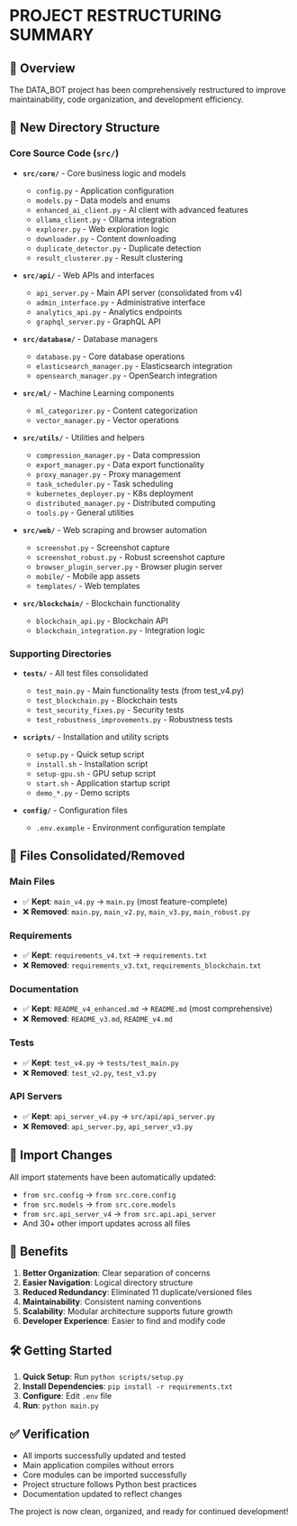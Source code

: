 # PROJECT RESTRUCTURING SUMMARY

## 🎯 Overview
The DATA_BOT project has been comprehensively restructured to improve maintainability, code organization, and development efficiency.

## 📁 New Directory Structure

### Core Source Code (`src/`)
- **`src/core/`** - Core business logic and models
  - `config.py` - Application configuration
  - `models.py` - Data models and enums
  - `enhanced_ai_client.py` - AI client with advanced features
  - `ollama_client.py` - Ollama integration
  - `explorer.py` - Web exploration logic
  - `downloader.py` - Content downloading
  - `duplicate_detector.py` - Duplicate detection
  - `result_clusterer.py` - Result clustering

- **`src/api/`** - Web APIs and interfaces
  - `api_server.py` - Main API server (consolidated from v4)
  - `admin_interface.py` - Administrative interface
  - `analytics_api.py` - Analytics endpoints
  - `graphql_server.py` - GraphQL API

- **`src/database/`** - Database managers
  - `database.py` - Core database operations
  - `elasticsearch_manager.py` - Elasticsearch integration
  - `opensearch_manager.py` - OpenSearch integration

- **`src/ml/`** - Machine Learning components
  - `ml_categorizer.py` - Content categorization
  - `vector_manager.py` - Vector operations

- **`src/utils/`** - Utilities and helpers
  - `compression_manager.py` - Data compression
  - `export_manager.py` - Data export functionality
  - `proxy_manager.py` - Proxy management
  - `task_scheduler.py` - Task scheduling
  - `kubernetes_deployer.py` - K8s deployment
  - `distributed_manager.py` - Distributed computing
  - `tools.py` - General utilities

- **`src/web/`** - Web scraping and browser automation
  - `screenshot.py` - Screenshot capture
  - `screenshot_robust.py` - Robust screenshot capture
  - `browser_plugin_server.py` - Browser plugin server
  - `mobile/` - Mobile app assets
  - `templates/` - Web templates

- **`src/blockchain/`** - Blockchain functionality
  - `blockchain_api.py` - Blockchain API
  - `blockchain_integration.py` - Integration logic

### Supporting Directories
- **`tests/`** - All test files consolidated
  - `test_main.py` - Main functionality tests (from test_v4.py)
  - `test_blockchain.py` - Blockchain tests
  - `test_security_fixes.py` - Security tests
  - `test_robustness_improvements.py` - Robustness tests

- **`scripts/`** - Installation and utility scripts
  - `setup.py` - Quick setup script
  - `install.sh` - Installation script
  - `setup-gpu.sh` - GPU setup script
  - `start.sh` - Application startup script
  - `demo_*.py` - Demo scripts

- **`config/`** - Configuration files
  - `.env.example` - Environment configuration template

## 🔄 Files Consolidated/Removed

### Main Files
- ✅ **Kept**: `main_v4.py` → `main.py` (most feature-complete)
- ❌ **Removed**: `main.py`, `main_v2.py`, `main_v3.py`, `main_robust.py`

### Requirements
- ✅ **Kept**: `requirements_v4.txt` → `requirements.txt`
- ❌ **Removed**: `requirements_v3.txt`, `requirements_blockchain.txt`

### Documentation
- ✅ **Kept**: `README_v4_enhanced.md` → `README.md` (most comprehensive)
- ❌ **Removed**: `README_v3.md`, `README_v4.md`

### Tests
- ✅ **Kept**: `test_v4.py` → `tests/test_main.py`
- ❌ **Removed**: `test_v2.py`, `test_v3.py`

### API Servers
- ✅ **Kept**: `api_server_v4.py` → `src/api/api_server.py`
- ❌ **Removed**: `api_server.py`, `api_server_v3.py`

## 🔧 Import Changes

All import statements have been automatically updated:
- `from src.config` → `from src.core.config`
- `from src.models` → `from src.core.models`
- `from src.api_server_v4` → `from src.api.api_server`
- And 30+ other import updates across all files

## 🚀 Benefits

1. **Better Organization**: Clear separation of concerns
2. **Easier Navigation**: Logical directory structure
3. **Reduced Redundancy**: Eliminated 11 duplicate/versioned files
4. **Maintainability**: Consistent naming conventions
5. **Scalability**: Modular architecture supports future growth
6. **Developer Experience**: Easier to find and modify code

## 🛠️ Getting Started

1. **Quick Setup**: Run `python scripts/setup.py`
2. **Install Dependencies**: `pip install -r requirements.txt`
3. **Configure**: Edit `.env` file
4. **Run**: `python main.py`

## ✅ Verification

- All imports successfully updated and tested
- Main application compiles without errors
- Core modules can be imported successfully
- Project structure follows Python best practices
- Documentation updated to reflect changes

The project is now clean, organized, and ready for continued development!